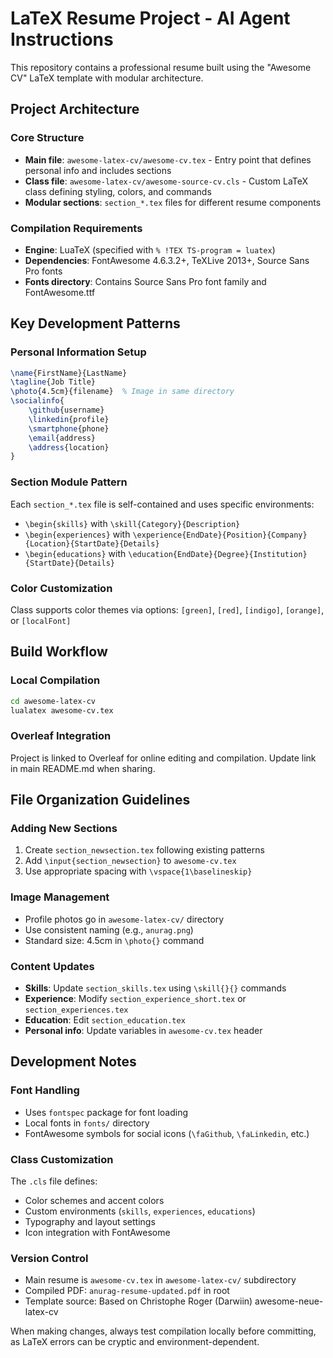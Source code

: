 # LaTeX Resume Project - AI Agent Instructions

This repository contains a professional resume built using the "Awesome CV" LaTeX template with modular architecture.

## Project Architecture

### Core Structure
- **Main file**: `awesome-latex-cv/awesome-cv.tex` - Entry point that defines personal info and includes sections
- **Class file**: `awesome-latex-cv/awesome-source-cv.cls` - Custom LaTeX class defining styling, colors, and commands
- **Modular sections**: `section_*.tex` files for different resume components

### Compilation Requirements
- **Engine**: LuaTeX (specified with `% !TEX TS-program = luatex`)
- **Dependencies**: FontAwesome 4.6.3.2+, TeXLive 2013+, Source Sans Pro fonts
- **Fonts directory**: Contains Source Sans Pro font family and FontAwesome.ttf

## Key Development Patterns

### Personal Information Setup
```tex
\name{FirstName}{LastName}
\tagline{Job Title}
\photo{4.5cm}{filename}  % Image in same directory
\socialinfo{
    \github{username}
    \linkedin{profile}
    \smartphone{phone}
    \email{address}
    \address{location}
}
```

### Section Module Pattern
Each `section_*.tex` file is self-contained and uses specific environments:
- `\begin{skills}` with `\skill{Category}{Description}`
- `\begin{experiences}` with `\experience{EndDate}{Position}{Company}{Location}{StartDate}{Details}`
- `\begin{educations}` with `\education{EndDate}{Degree}{Institution}{StartDate}{Details}`

### Color Customization
Class supports color themes via options: `[green]`, `[red]`, `[indigo]`, `[orange]`, or `[localFont]`

## Build Workflow

### Local Compilation
```bash
cd awesome-latex-cv
lualatex awesome-cv.tex
```

### Overleaf Integration
Project is linked to Overleaf for online editing and compilation. Update link in main README.md when sharing.

## File Organization Guidelines

### Adding New Sections
1. Create `section_newsection.tex` following existing patterns
2. Add `\input{section_newsection}` to `awesome-cv.tex`
3. Use appropriate spacing with `\vspace{1\baselineskip}`

### Image Management
- Profile photos go in `awesome-latex-cv/` directory
- Use consistent naming (e.g., `anurag.png`)
- Standard size: 4.5cm in `\photo{}` command

### Content Updates
- **Skills**: Update `section_skills.tex` using `\skill{}{}` commands
- **Experience**: Modify `section_experience_short.tex` or `section_experiences.tex`
- **Education**: Edit `section_education.tex`
- **Personal info**: Update variables in `awesome-cv.tex` header

## Development Notes

### Font Handling
- Uses `fontspec` package for font loading
- Local fonts in `fonts/` directory
- FontAwesome symbols for social icons (`\faGithub`, `\faLinkedin`, etc.)

### Class Customization
The `.cls` file defines:
- Color schemes and accent colors
- Custom environments (`skills`, `experiences`, `educations`)
- Typography and layout settings
- Icon integration with FontAwesome

### Version Control
- Main resume is `awesome-cv.tex` in `awesome-latex-cv/` subdirectory
- Compiled PDF: `anurag-resume-updated.pdf` in root
- Template source: Based on Christophe Roger (Darwiin) awesome-neue-latex-cv

When making changes, always test compilation locally before committing, as LaTeX errors can be cryptic and environment-dependent.